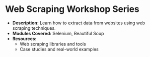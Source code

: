 # Web Scraping Workshop Series
- **Description:** Learn how to extract data from websites using web scraping techniques.
- **Modules Covered:** Selenium, Beautiful Soup
- **Resources:**
  - Web scraping libraries and tools
  - Case studies and real-world examples
